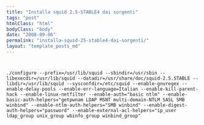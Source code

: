 ```yaml
---
title: "Installa squid 2.5-STABLE4 dai sorgenti"
tags: "post"
htmlClass: "html"
bodyClass: "body"
date: "2008-09-06"
permalink: "installa-squid-25-stable4-dai-sorgenti/"
layout: "template_posts_md"
---
```

<p><code></p>
<p>./configure --prefix=/usr/lib/squid --sbindir=/usr/sbin --libexecdir=/usr/lib/squid --datadir=/usr/share/doc/squid-2.5.STABLE --libdir=/usr/lib/squid --sysconfdir=/etc/squid --enable-gnuregex --enable-delay-pools --enable-err-language=Italian --enable-kill-parent-hack --enable-linux-netfilter --enable-auth="basic ntlm" --enable-basic-auth-helpers="getpwnam LDAP MSNT multi-domain-NTLM SASL SMB winbind" --enable-ntlm-auth-helpers="SMB winbind" --enable-digest-auth-helpers="password" --enable-external-acl-helpers="ip_user ldap_group unix_group wbinfo_group winbind_group"</p>
<p></code></p>
